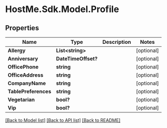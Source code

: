 # HostMe.Sdk.Model.Profile
## Properties

Name | Type | Description | Notes
------------ | ------------- | ------------- | -------------
**Allergy** | **List&lt;string&gt;** |  | [optional] 
**Anniversary** | **DateTimeOffset?** |  | [optional] 
**OfficePhone** | **string** |  | [optional] 
**OfficeAddress** | **string** |  | [optional] 
**CompanyName** | **string** |  | [optional] 
**TablePreferences** | **string** |  | [optional] 
**Vegetarian** | **bool?** |  | [optional] 
**Vip** | **bool?** |  | [optional] 

[[Back to Model list]](../README.md#documentation-for-models) [[Back to API list]](../README.md#documentation-for-api-endpoints) [[Back to README]](../README.md)

